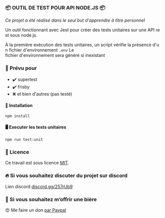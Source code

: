 
### 📦 OUTIL DE TEST POUR API NODE.JS 📦
*Ce projet a été réalisé dans le seul but d'apprendre à titre personnel*

Un outil fonctionnant avec Jest pour créer des tests unitaires sur une API rest sous node.js.

À la première exécution des tests unitaires, un script vérifie la présence d'un fichier d'environnement `.env`
Le fichier d'environnement sera généré si inexistant

### 📝 Prévu pour
- ✔️ supertest
- ✔️ frisby
- ❌ et bien d'autres (pas testé)

#### 💾 Installation
```
npm install
```

#### 🖥️ Executer les tests unitaires
```
npm run test:unit
```

### 🔖 Licence
Ce travail est sous licence [MIT](/LICENSE).


### 🔥 Si vous souhaitez discuter du projet sur discord
Lien discord [discord.gg/257rUb9](https://discord.gg/257rUb9)


### 🍺 Si vous souhaitez m’offrir une bière
😍 Me faire un don [par Paypal](https://www.paypal.com/paypalme/Julien06100?locale.x=fr_FR)
